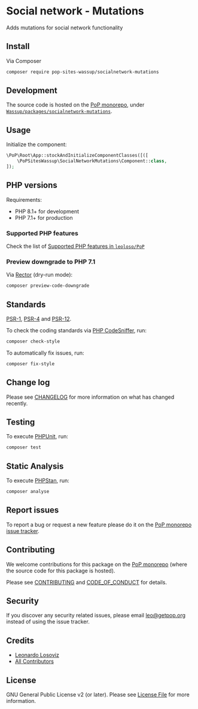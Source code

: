 # Social network - Mutations

<!--
[![Build Status][ico-travis]][link-travis]
[![Quality Score][ico-code-quality]][link-code-quality]
[![Software License][ico-license]](LICENSE.md)
[![Latest Version on Packagist][ico-version]][link-packagist]
[![Coverage Status][ico-scrutinizer]][link-scrutinizer]
[![Total Downloads][ico-downloads]][link-downloads]
-->

Adds mutations for social network functionality

## Install

Via Composer

``` bash
composer require pop-sites-wassup/socialnetwork-mutations
```

## Development

The source code is hosted on the [PoP monorepo](https://github.com/leoloso/PoP), under [`Wassup/packages/socialnetwork-mutations`](https://github.com/leoloso/PoP/tree/master/layers/Wassup/packages/socialnetwork-mutations).

## Usage

Initialize the component:

``` php
\PoP\Root\App::stockAndInitializeComponentClasses([([
    \PoPSitesWassup\SocialNetworkMutations\Component::class,
]);
```

## PHP versions

Requirements:

- PHP 8.1+ for development
- PHP 7.1+ for production

### Supported PHP features

Check the list of [Supported PHP features in `leoloso/PoP`](https://github.com/leoloso/PoP/blob/master/docs/supported-php-features.md)

### Preview downgrade to PHP 7.1

Via [Rector](https://github.com/rectorphp/rector) (dry-run mode):

```bash
composer preview-code-downgrade
```

## Standards

[PSR-1](https://www.php-fig.org/psr/psr-1), [PSR-4](https://www.php-fig.org/psr/psr-4) and [PSR-12](https://www.php-fig.org/psr/psr-12).

To check the coding standards via [PHP CodeSniffer](https://github.com/squizlabs/PHP_CodeSniffer), run:

``` bash
composer check-style
```

To automatically fix issues, run:

``` bash
composer fix-style
```

## Change log

Please see [CHANGELOG](CHANGELOG.md) for more information on what has changed recently.

## Testing

To execute [PHPUnit](https://phpunit.de/), run:

``` bash
composer test
```

## Static Analysis

To execute [PHPStan](https://github.com/phpstan/phpstan), run:

``` bash
composer analyse
```

## Report issues

To report a bug or request a new feature please do it on the [PoP monorepo issue tracker](https://github.com/leoloso/PoP/issues).

## Contributing

We welcome contributions for this package on the [PoP monorepo](https://github.com/leoloso/PoP) (where the source code for this package is hosted).

Please see [CONTRIBUTING](CONTRIBUTING.md) and [CODE_OF_CONDUCT](CODE_OF_CONDUCT.md) for details.

## Security

If you discover any security related issues, please email leo@getpop.org instead of using the issue tracker.

## Credits

- [Leonardo Losoviz][link-author]
- [All Contributors][link-contributors]

## License

GNU General Public License v2 (or later). Please see [License File](LICENSE.md) for more information.

[ico-version]: https://img.shields.io/packagist/v/pop-sites-wassup/socialnetwork-mutations.svg?style=flat-square
[ico-license]: https://img.shields.io/badge/license-GPLv2-brightgreen.svg?style=flat-square
[ico-travis]: https://img.shields.io/travis/pop-sites-wassup/socialnetwork-mutations/master.svg?style=flat-square
[ico-scrutinizer]: https://img.shields.io/scrutinizer/coverage/g/pop-sites-wassup/socialnetwork-mutations.svg?style=flat-square
[ico-code-quality]: https://img.shields.io/scrutinizer/g/pop-sites-wassup/socialnetwork-mutations.svg?style=flat-square
[ico-downloads]: https://img.shields.io/packagist/dt/pop-sites-wassup/socialnetwork-mutations.svg?style=flat-square

[link-packagist]: https://packagist.org/packages/pop-sites-wassup/socialnetwork-mutations
[link-travis]: https://travis-ci.org/pop-sites-wassup/socialnetwork-mutations
[link-scrutinizer]: https://scrutinizer-ci.com/g/pop-sites-wassup/socialnetwork-mutations/code-structure
[link-code-quality]: https://scrutinizer-ci.com/g/pop-sites-wassup/socialnetwork-mutations
[link-downloads]: https://packagist.org/packages/pop-sites-wassup/socialnetwork-mutations
[link-author]: https://github.com/leoloso
[link-contributors]: ../../../../../../contributors
